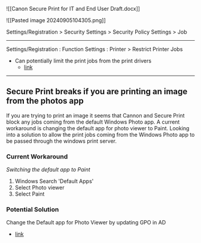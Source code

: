 ![[Canon Secure Print for IT and End User Draft.docx]]


![[Pasted image 20240905104305.png]]

Settings/Registration > Security Settings > Security Policy Settings > Job

---
Settings/Registration : Function Settings : Printer > Restrict Printer Jobs
- Can potentially limit the print jobs from the print drivers
	- [link](https://oip.manual.canon/USRMA-0122-zz-CS-enGB/contents/1T0001481808.html)





---
## Secure Print breaks if you are printing an image from the photos app

If you are trying to print an image it seems that Cannon and Secure Print block any jobs coming from the default Windows Photo app. A current workaround is changing the default app for photo viewer to Paint. Looking into a solution to allow the print jobs coming from the Windows Photo app to be passed through the windows print server.

### Current Workaround
*Switching the default app to Paint*
1. Windows Search 'Default Apps'
2. Select Photo viewer
3. Select Paint 


### Potential Solution
Change the Default app for Photo Viewer by updating GPO in AD
- [link](https://learn.microsoft.com/en-us/windows/client-management/mdm/policy-csp-applicationdefaults)
